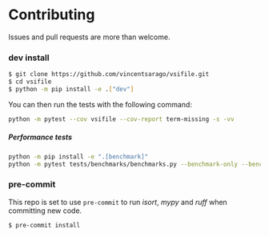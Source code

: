 # Contributing

Issues and pull requests are more than welcome.

### dev install

```bash
$ git clone https://github.com/vincentsarago/vsifile.git
$ cd vsifile
$ python -m pip install -e .["dev"]
```

You can then run the tests with the following command:

```sh
python -m pytest --cov vsifile --cov-report term-missing -s -vv
```

##### Performance tests

```sh
python -m pip install -e ".[benchmark]"
python -m pytest tests/benchmarks/benchmarks.py --benchmark-only --benchmark-columns 'min, max, mean, median' --benchmark-sort 'min'
```


### pre-commit

This repo is set to use `pre-commit` to run *isort*, *mypy* and *ruff* when committing new code.

```bash
$ pre-commit install
```
